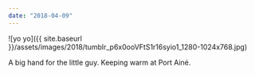 ```yaml
---
date: "2018-04-09"
---
```


![yo yo]({{ site.baseurl }}/assets/images/2018/tumblr_p6x0ooVFtS1r16syio1_1280-1024x768.jpg)

A big hand for the little guy. Keeping warm at Port Ainé.
